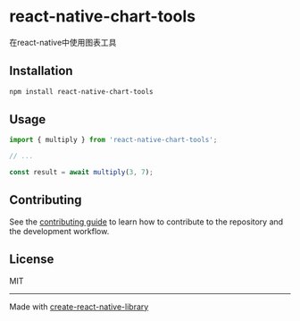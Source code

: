 # react-native-chart-tools

在react-native中使用图表工具

## Installation

```sh
npm install react-native-chart-tools
```

## Usage


```js
import { multiply } from 'react-native-chart-tools';

// ...

const result = await multiply(3, 7);
```


## Contributing

See the [contributing guide](CONTRIBUTING.md) to learn how to contribute to the repository and the development workflow.

## License

MIT

---

Made with [create-react-native-library](https://github.com/callstack/react-native-builder-bob)
